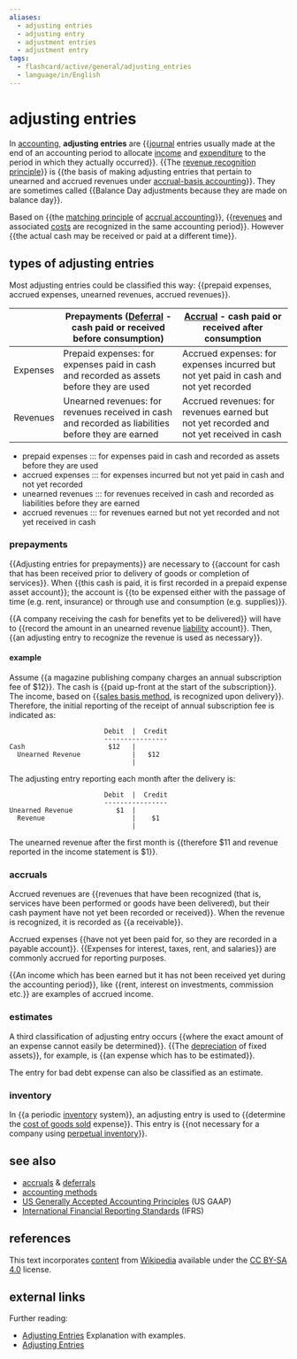 ```yaml
---
aliases:
  - adjusting entries
  - adjusting entry
  - adjustment entries
  - adjustment entry
tags:
  - flashcard/active/general/adjusting_entries
  - language/in/English
---
```


# adjusting entries

In [accounting](accounting.md), __adjusting entries__ are {{[journal](general%20journal.md) entries usually made at the end of an accounting period to allocate [income](income.md) and [expenditure](expense.md) to the period in which they actually occurred}}. {{The [revenue recognition principle](revenue%20recognition.md)}} is {{the basis of making adjusting entries that pertain to unearned and accrued revenues under [accrual-basis accounting](accrual.md)}}. They are sometimes called {{Balance Day adjustments because they are made on balance day}}. <!--SR:!2025-02-18,110,290!2024-12-17,68,310!2025-02-11,107,290!2025-03-27,142,310-->

Based on {{the [matching principle](matching%20principle.md) of [accrual accounting](accrual.md)}}, {{[revenues](revenue.md) and associated [costs](cost.md) are recognized in the same accounting period}}. However {{the actual cash may be received or paid at a different time}}. <!--SR:!2024-12-15,68,310!2024-11-17,45,290!2024-12-04,57,310-->

## types of adjusting entries

Most adjusting entries could be classified this way: {{prepaid expenses, accrued expenses, unearned revenues, accrued revenues}}. <!--SR:!2024-11-28,51,310-->

|          | __Prepayments__ ([Deferral](deferral.md) - cash paid or received before consumption)                | __[Accrual](accrual.md)__ - cash paid or received after consumption                     |
| -------- | --------------------------------------------------------------------------------------------------- | --------------------------------------------------------------------------------------- |
| Expenses | Prepaid expenses: for expenses paid in cash and recorded as assets before they are used             | Accrued expenses: for expenses incurred but not yet paid in cash and not yet recorded   |
| Revenues | Unearned revenues: for revenues received in cash and recorded as liabilities before they are earned | Accrued revenues: for revenues earned but not yet recorded and not yet received in cash |

- prepaid expenses ::: for expenses paid in cash and recorded as assets before they are used <!--SR:!2024-12-20,71,310!2024-12-22,73,310-->
- accrued expenses ::: for expenses incurred but not yet paid in cash and not yet recorded <!--SR:!2024-12-06,59,310!2024-12-03,56,310-->
- unearned revenues ::: for revenues received in cash and recorded as liabilities before they are earned <!--SR:!2024-12-11,64,310!2024-12-03,56,310-->
- accrued revenues ::: for revenues earned but not yet recorded and not yet received in cash <!--SR:!2025-03-14,132,310!2024-12-10,63,310-->

### prepayments

{{Adjusting entries for prepayments}} are necessary to {{account for cash that has been received prior to delivery of goods or completion of services}}. When {{this cash is paid, it is first recorded in a prepaid expense asset account}}; the account is {{to be expensed either with the passage of time (e.g. rent, insurance) or through use and consumption (e.g. supplies)}}. <!--SR:!2024-12-06,59,310!2024-11-21,44,290!2025-02-04,99,290!2024-11-27,50,310-->

{{A company receiving the cash for benefits yet to be delivered}} will have to {{record the amount in an unearned revenue [liability](liability%20(financial%20accounting).md) account}}. Then, {{an adjusting entry to recognize the revenue is used as necessary}}. <!--SR:!2024-11-21,44,290!2024-11-27,48,290!2024-12-09,62,310-->

#### example

Assume {{a magazine publishing company charges an annual subscription fee of $12}}. The cash is {{paid up-front at the start of the subscription}}. The income, based on {{[sales basis method](revenue%20recognition.md), is recognized upon delivery}}. Therefore, the initial reporting of the receipt of annual subscription fee is indicated as: <!--SR:!2024-11-26,49,290!2024-12-21,72,310!2024-11-24,47,290-->

```text
                        Debit  |  Credit
                        ----------------
Cash                     $12   |         
  Unearned Revenue             |   $12
                               |
```

The adjusting entry reporting each month after the delivery is:

```text
                        Debit  |  Credit
                        ----------------
Unearned Revenue           $1  |   
  Revenue                      |    $1  
                               |
```

The unearned revenue after the first month is {{therefore $11 and revenue reported in the income statement is $1}}. <!--SR:!2024-12-04,57,310-->

### accruals

Accrued revenues are {{revenues that have been recognized (that is, services have been performed or goods have been delivered), but their cash payment have not yet been recorded or received}}. When the revenue is recognized, it is recorded as {{a receivable}}. <!--SR:!2025-04-08,151,310!2024-11-28,51,310-->

Accrued expenses {{have not yet been paid for, so they are recorded in a payable account}}. {{Expenses for interest, taxes, rent, and salaries}} are commonly accrued for reporting purposes. <!--SR:!2024-12-05,58,310!2024-11-10,39,290-->

{{An income which has been earned but it has not been received yet during the accounting period}}, like {{rent, interest on investments, commission etc.}} are examples of accrued income. <!--SR:!2024-12-01,54,310!2024-11-16,39,290-->

### estimates

A third classification of adjusting entry occurs {{where the exact amount of an expense cannot easily be determined}}. {{The [depreciation](depreciation.md) of fixed assets}}, for example, is {{an expense which has to be estimated}}. <!--SR:!2025-03-21,138,310!2024-12-13,66,310!2024-12-09,62,310-->

The entry for bad debt expense can also be classified as an estimate.

### inventory

In {{a periodic [inventory](inventory.md) system}}, an adjusting entry is used to {{determine the [cost of goods sold](cost%20of%20goods%20sold.md) expense}}. This entry is {{not necessary for a company using [perpetual inventory](perpetual%20inventory.md)}}. <!--SR:!2025-04-12,154,310!2025-02-04,99,290!2024-11-16,44,290-->

## see also

- [accruals](accrual.md) & [deferrals](deferral.md)
- [accounting methods](basis%20of%20accounting.md)
- [US Generally Accepted Accounting Principles](Generally%20Accepted%20Accounting%20Principles%20(United%20States).md) (US GAAP)
- [International Financial Reporting Standards](International%20Financial%20Reporting%20Standards.md) (IFRS)

## references

This text incorporates [content](https://en.wikipedia.org/wiki/adjusting_entries) from [Wikipedia](Wikipedia.md) available under the [CC BY-SA 4.0](https://creativecommons.org/licenses/by-sa/4.0/) license.

## external links

Further reading:

- [Adjusting Entries](http://www.accountingcoach.com/online-accounting-course/08Xpg01.html) Explanation with examples.
- [Adjusting Entries](http://www.the-accounting-adventurista.com/adjusting-entries.html)
